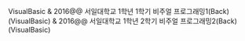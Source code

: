 VisualBasic
& 2016@@ 서일대학교 1학년 1학기 비주얼 프로그래밍1(Back)(VisualBasic)
& 2016@@ 서일대학교 1학년 2학기 비주얼 프로그래밍2(Back)(VisualBasic)